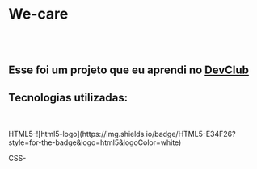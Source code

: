 <h1>We-care</h1>
<br>
<br>
<h2>Esse foi um projeto que eu aprendi no <a href="https://rodolfomori.com.br/devclub">DevClub</a></h2>
<h2>Tecnologias utilizadas:</h2>
<br>
<br>
HTML5-![html5-logo](https://img.shields.io/badge/HTML5-E34F26?style=for-the-badge&logo=html5&logoColor=white)

CSS-
